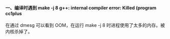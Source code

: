 #### 一、编译时遇到 make -j 8 g++: internal compiler error: Killed (program cc1plus

在通过 dmesg 可以看到 OOM，在运行 make -j 8 时进程使用了太多的内存。被内核杀掉了。